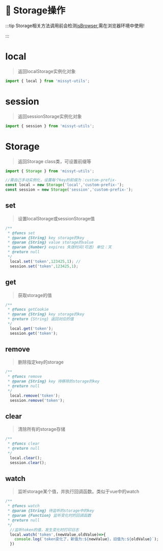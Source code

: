# 🥕 Storage操作

:::tip
Storage相关方法调用前会检测[isBrowser](),需在浏览器环境中使用!

:::

# local
> 返回localStorage实例化对象
```javascript
import { local } from 'missyt-utils';
```

# session
> 返回sessionStorage实例化对象
```javascript
import { session } from 'missyt-utils';
```

# Storage
> 返回Storage class类，可设置前缀等
```javascript
import { Storage } from 'missyt-utils';

//需自己手动实例化，设置每个key的前缀为：custom-prefix-
const local = new Storage('local','custom-prefix-');
const session = new Storage('session','custom-prefix-');
```

## set
> 设置localStorage或sessionStorage值
```javascript
/**
 * @funcs set
 * @param {String} key storage的key
 * @param {String} value storage的value
 * @param {Number} expires 失效时间(可选) 单位：天
 * @return null
 */
  local.set('token',123425,1); //
  session.set('token',123425,1);
```


## get
> 获取storage的值
```javascript
/**
 * @funcs getCookie
 * @param {String} key storage的key
 * @return {String} 返回对应的值
 */
  local.get('token');
  session.get('token');
```

## remove
> 删除指定key的storage
```javascript
/**
 * @funcs remove
 * @param {String} key 待移除的storage的key
 * @return null
 */
  local.remove('token');
  session.remove('token');
```

## clear
> 清除所有的storage存储
```javascript
/**
 * @funcs clear
 * @return null
 */
  local.clear();
  session.clear();
```

## watch
> 监听storage某个值，并执行回调函数。类似于vue中的watch
```javascript
/**
 * @funcs watch
 * @param {String} 待监听的storage中的key
 * @param {Function} 监听变化时的回调函数
 * @return null
 */
  //监听token的值，发生变化时打印日志
  local.watch('token',(newValue,oldValue)=>{
    console.log(`token变化了，新值为:${newValue}，旧值为:${oldValue}`);
  })
```